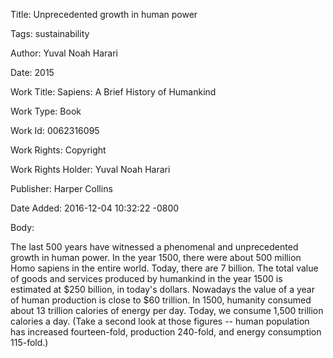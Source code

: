 Title:  Unprecedented growth in human power

Tags:   sustainability

Author: Yuval Noah Harari

Date:   2015

Work Title: Sapiens: A Brief History of Humankind

Work Type: Book

Work Id: 0062316095

Work Rights: Copyright

Work Rights Holder: Yuval Noah Harari

Publisher: Harper Collins

Date Added: 2016-12-04 10:32:22 -0800

Body: 

The last 500 years have witnessed a phenomenal and unprecedented growth in human power. In the year 1500, there were about 500 million Homo sapiens in the entire world. Today, there are 7 billion. The total value of goods and services produced by humankind in the year 1500 is estimated at $250 billion, in today's dollars. Nowadays the value of a year of human production is close to $60 trillion. In 1500, humanity consumed about 13 trillion calories of energy per day. Today, we consume 1,500 trillion calories a day. (Take a second look at those figures -- human population has increased fourteen-fold, production 240-fold, and energy consumption 115-fold.)

